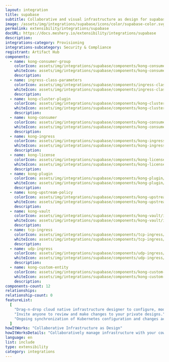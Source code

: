 ```yaml
---
layout: integration
title: supabase
subtitle: Collaborative and visual infrastructure as design for supabase
image: /assets/img/integrations/supabase/icons/color/supabase-color.svg
permalink: extensibility/integrations/supabase
docURL: https://docs.meshery.io/extensibility/integrations/supabase
description:
integrations-category: Provisioning
integrations-subcategory: Security & Compliance
registrant: Artifact Hub
components:
  - name: kong-consumer-group
    colorIcon: assets/img/integrations/supabase/components/kong-consumer-group/icons/color/kong-consumer-group-color.svg
    whiteIcon: assets/img/integrations/supabase/components/kong-consumer-group/icons/white/kong-consumer-group-white.svg
    description:
  - name: ingress-class-parameters
    colorIcon: assets/img/integrations/supabase/components/ingress-class-parameters/icons/color/ingress-class-parameters-color.svg
    whiteIcon: assets/img/integrations/supabase/components/ingress-class-parameters/icons/white/ingress-class-parameters-white.svg
    description:
  - name: kong-cluster-plugin
    colorIcon: assets/img/integrations/supabase/components/kong-cluster-plugin/icons/color/kong-cluster-plugin-color.svg
    whiteIcon: assets/img/integrations/supabase/components/kong-cluster-plugin/icons/white/kong-cluster-plugin-white.svg
    description:
  - name: kong-consumer
    colorIcon: assets/img/integrations/supabase/components/kong-consumer/icons/color/kong-consumer-color.svg
    whiteIcon: assets/img/integrations/supabase/components/kong-consumer/icons/white/kong-consumer-white.svg
    description:
  - name: kong-ingress
    colorIcon: assets/img/integrations/supabase/components/kong-ingress/icons/color/kong-ingress-color.svg
    whiteIcon: assets/img/integrations/supabase/components/kong-ingress/icons/white/kong-ingress-white.svg
    description:
  - name: kong-license
    colorIcon: assets/img/integrations/supabase/components/kong-license/icons/color/kong-license-color.svg
    whiteIcon: assets/img/integrations/supabase/components/kong-license/icons/white/kong-license-white.svg
    description:
  - name: kong-plugin
    colorIcon: assets/img/integrations/supabase/components/kong-plugin/icons/color/kong-plugin-color.svg
    whiteIcon: assets/img/integrations/supabase/components/kong-plugin/icons/white/kong-plugin-white.svg
    description:
  - name: kong-upstream-policy
    colorIcon: assets/img/integrations/supabase/components/kong-upstream-policy/icons/color/kong-upstream-policy-color.svg
    whiteIcon: assets/img/integrations/supabase/components/kong-upstream-policy/icons/white/kong-upstream-policy-white.svg
    description:
  - name: kong-vault
    colorIcon: assets/img/integrations/supabase/components/kong-vault/icons/color/kong-vault-color.svg
    whiteIcon: assets/img/integrations/supabase/components/kong-vault/icons/white/kong-vault-white.svg
    description:
  - name: tcp-ingress
    colorIcon: assets/img/integrations/supabase/components/tcp-ingress/icons/color/tcp-ingress-color.svg
    whiteIcon: assets/img/integrations/supabase/components/tcp-ingress/icons/white/tcp-ingress-white.svg
    description:
  - name: udp-ingress
    colorIcon: assets/img/integrations/supabase/components/udp-ingress/icons/color/udp-ingress-color.svg
    whiteIcon: assets/img/integrations/supabase/components/udp-ingress/icons/white/udp-ingress-white.svg
    description:
  - name: kong-custom-entity
    colorIcon: assets/img/integrations/supabase/components/kong-custom-entity/icons/color/kong-custom-entity-color.svg
    whiteIcon: assets/img/integrations/supabase/components/kong-custom-entity/icons/white/kong-custom-entity-white.svg
    description:
components-count: 12
relationships:
relationship-count: 0
featureList:
  [
    "Drag-n-drop cloud native infrastructure designer to configure, model, and deploy your workloads.",
    "Invite anyone to review and make changes to your private designs.",
    "Ongoing synchronization of Kubernetes configuration and changes across any number of clusters.",
  ]
howItWorks: "Collaborative Infrastructure as Design"
howItWorksDetails: "Collaboratively manage infrastructure with your coworkers synchronously sharing the same designs."
language: en
list: include
type: extensibility
category: integrations
---
```

